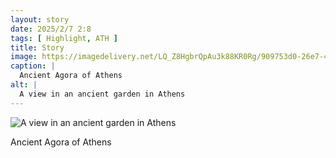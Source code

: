 ```yaml
---
layout: story
date: 2025/2/7 2:8
tags: [ Highlight, ATH ]
title: Story
image: https://imagedelivery.net/LQ_Z8HgbrQpAu3k88KR0Rg/909753d0-26e7-4bec-fff9-1d15d3001700/public
caption: |
  Ancient Agora of Athens
alt: |
  A view in an ancient garden in Athens
---
```



![A view in an ancient garden in Athens](https://imagedelivery.net/LQ_Z8HgbrQpAu3k88KR0Rg/909753d0-26e7-4bec-fff9-1d15d3001700/public)

Ancient Agora of Athens
